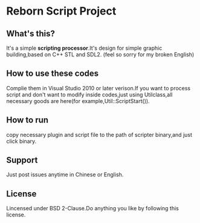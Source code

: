 # Reborn Script Project
## What's this?
It's a simple **scripting processor**.It's design for simple graphic building,based on C++ STL and SDL2.
(feel so sorry for my broken English)

## How to use these codes
Complie them in Visual Studio 2010 or later verison.If you want to process script and don't want to modify inside codes,just using Utilclass,all necessary goods are here(for example,Util::ScriptStart()).

## How to run 
copy necessary plugin and script file to the path of scripter binary,and just click binary.

## Support
Just post issues anytime in Chinese or English.

## License
Lincensed under BSD 2-Clause.Do anything you like by following this license.


